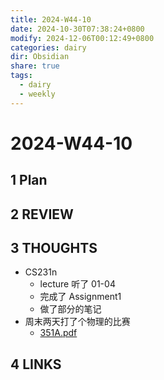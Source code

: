 ```yaml
---
title: 2024-W44-10
date: 2024-10-30T07:38:24+0800
modify: 2024-12-06T00:12:49+0800
categories: dairy
dir: Obsidian
share: true
tags:
  - dairy
  - weekly
---
```


# 2024-W44-10

## 1 Plan

## 2 REVIEW

## 3 THOUGHTS

- CS231n
	- lecture 听了 01-04
	- 完成了 Assignment1 
	- 做了部分的笔记
- 周末两天打了个物理的比赛
	- [351A.pdf](351A.pdf)

## 4 LINKS